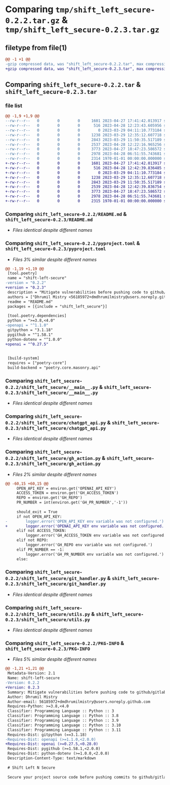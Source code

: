 # Comparing `tmp/shift_left_secure-0.2.2.tar.gz` & `tmp/shift_left_secure-0.2.3.tar.gz`

## filetype from file(1)

```diff
@@ -1 +1 @@
-gzip compressed data, was "shift_left_secure-0.2.2.tar", max compression
+gzip compressed data, was "shift_left_secure-0.2.3.tar", max compression
```

## Comparing `shift_left_secure-0.2.2.tar` & `shift_left_secure-0.2.3.tar`

### file list

```diff
@@ -1,9 +1,9 @@
--rw-r--r--   0        0        0     1601 2023-04-27 17:41:42.013917 shift_left_secure-0.2.2/README.md
--rw-r--r--   0        0        0      516 2023-04-28 12:23:43.605956 shift_left_secure-0.2.2/pyproject.toml
--rw-r--r--   0        0        0        0 2023-03-29 04:11:10.773184 shift_left_secure-0.2.2/shift_left_secure/__init__.py
--rw-r--r--   0        0        0     1238 2023-03-29 12:35:12.607718 shift_left_secure-0.2.2/shift_left_secure/__main__.py
--rw-r--r--   0        0        0     2843 2023-03-29 11:50:35.517189 shift_left_secure-0.2.2/shift_left_secure/chatgpt_api.py
--rw-r--r--   0        0        0     2537 2023-04-28 12:22:16.965256 shift_left_secure-0.2.2/shift_left_secure/gh_action.py
--rw-r--r--   0        0        0     3773 2023-04-27 18:47:23.586572 shift_left_secure-0.2.2/shift_left_secure/git_handler.py
--rw-r--r--   0        0        0     2978 2023-04-28 06:51:55.743681 shift_left_secure-0.2.2/shift_left_secure/utils.py
--rw-r--r--   0        0        0     2314 1970-01-01 00:00:00.000000 shift_left_secure-0.2.2/PKG-INFO
+-rw-r--r--   0        0        0     1601 2023-04-27 17:41:42.013917 shift_left_secure-0.2.3/README.md
+-rw-r--r--   0        0        0      516 2023-04-28 12:42:39.836485 shift_left_secure-0.2.3/pyproject.toml
+-rw-r--r--   0        0        0        0 2023-03-29 04:11:10.773184 shift_left_secure-0.2.3/shift_left_secure/__init__.py
+-rw-r--r--   0        0        0     1238 2023-03-29 12:35:12.607718 shift_left_secure-0.2.3/shift_left_secure/__main__.py
+-rw-r--r--   0        0        0     2843 2023-03-29 11:50:35.517189 shift_left_secure-0.2.3/shift_left_secure/chatgpt_api.py
+-rw-r--r--   0        0        0     2539 2023-04-28 12:42:39.836754 shift_left_secure-0.2.3/shift_left_secure/gh_action.py
+-rw-r--r--   0        0        0     3773 2023-04-27 18:47:23.586572 shift_left_secure-0.2.3/shift_left_secure/git_handler.py
+-rw-r--r--   0        0        0     2978 2023-04-28 06:51:55.743681 shift_left_secure-0.2.3/shift_left_secure/utils.py
+-rw-r--r--   0        0        0     2315 1970-01-01 00:00:00.000000 shift_left_secure-0.2.3/PKG-INFO
```

### Comparing `shift_left_secure-0.2.2/README.md` & `shift_left_secure-0.2.3/README.md`

 * *Files identical despite different names*

### Comparing `shift_left_secure-0.2.2/pyproject.toml` & `shift_left_secure-0.2.3/pyproject.toml`

 * *Files 3% similar despite different names*

```diff
@@ -1,19 +1,19 @@
 [tool.poetry]
 name = "shift-left-secure"
-version = "0.2.2"
+version = "0.2.3"
 description = "Mitigate vulnerabilities before pushing code to github/gitlab/bitbucket"
 authors = ["Dhrumil Mistry <56185972+dmdhrumilmistry@users.noreply.github.com>"]
 readme = "README.md"
 packages = [{include = "shift_left_secure"}]
 
 [tool.poetry.dependencies]
 python = ">=3.8,<4.0"
-openapi = "^1.1.0"
 gitpython = "3.1.18"
 pygithub = "^1.58.1"
 python-dotenv = "^1.0.0"
+openai = "^0.27.5"
 
 
 [build-system]
 requires = ["poetry-core"]
 build-backend = "poetry.core.masonry.api"
```

### Comparing `shift_left_secure-0.2.2/shift_left_secure/__main__.py` & `shift_left_secure-0.2.3/shift_left_secure/__main__.py`

 * *Files identical despite different names*

### Comparing `shift_left_secure-0.2.2/shift_left_secure/chatgpt_api.py` & `shift_left_secure-0.2.3/shift_left_secure/chatgpt_api.py`

 * *Files identical despite different names*

### Comparing `shift_left_secure-0.2.2/shift_left_secure/gh_action.py` & `shift_left_secure-0.2.3/shift_left_secure/gh_action.py`

 * *Files 2% similar despite different names*

```diff
@@ -60,15 +60,15 @@
     OPEN_API_KEY = environ.get('OPENAI_API_KEY')
     ACCESS_TOKEN = environ.get('GH_ACCESS_TOKEN')
     REPO = environ.get('GH_REPO')
     PR_NUMBER = int(environ.get('GH_PR_NUMBER','-1'))
 
     should_exit = True
     if not OPEN_API_KEY:
-        logger.error('OPEN_API_KEY env variable was not configured.')
+        logger.error('OPENAI_API_KEY env variable was not configured.')
     elif not ACCESS_TOKEN:
         logger.error('GH_ACCESS_TOKEN env variable was not configured.')
     elif not REPO:
         logger.error('GH_REPO env variable was not configured.')
     elif PR_NUMBER == -1:
         logger.error('GH_PR_NUMBER env variable was not configured.')
     else:
```

### Comparing `shift_left_secure-0.2.2/shift_left_secure/git_handler.py` & `shift_left_secure-0.2.3/shift_left_secure/git_handler.py`

 * *Files identical despite different names*

### Comparing `shift_left_secure-0.2.2/shift_left_secure/utils.py` & `shift_left_secure-0.2.3/shift_left_secure/utils.py`

 * *Files identical despite different names*

### Comparing `shift_left_secure-0.2.2/PKG-INFO` & `shift_left_secure-0.2.3/PKG-INFO`

 * *Files 5% similar despite different names*

```diff
@@ -1,21 +1,21 @@
 Metadata-Version: 2.1
 Name: shift-left-secure
-Version: 0.2.2
+Version: 0.2.3
 Summary: Mitigate vulnerabilities before pushing code to github/gitlab/bitbucket
 Author: Dhrumil Mistry
 Author-email: 56185972+dmdhrumilmistry@users.noreply.github.com
 Requires-Python: >=3.8,<4.0
 Classifier: Programming Language :: Python :: 3
 Classifier: Programming Language :: Python :: 3.8
 Classifier: Programming Language :: Python :: 3.9
 Classifier: Programming Language :: Python :: 3.10
 Classifier: Programming Language :: Python :: 3.11
 Requires-Dist: gitpython (==3.1.18)
-Requires-Dist: openapi (>=1.1.0,<2.0.0)
+Requires-Dist: openai (>=0.27.5,<0.28.0)
 Requires-Dist: pygithub (>=1.58.1,<2.0.0)
 Requires-Dist: python-dotenv (>=1.0.0,<2.0.0)
 Description-Content-Type: text/markdown
 
 # Shift Left N Secure
 
 Secure your project source code before pushing commits to github/gitlab/bitbucket. Project helps Software Development team to use shift left approach to find and mitigate issues at an early stage instead of taking action once code reaches to the production.
```

